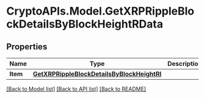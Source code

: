 # CryptoAPIs.Model.GetXRPRippleBlockDetailsByBlockHeightRData

## Properties

Name | Type | Description | Notes
------------ | ------------- | ------------- | -------------
**Item** | [**GetXRPRippleBlockDetailsByBlockHeightRI**](GetXRPRippleBlockDetailsByBlockHeightRI.md) |  | 

[[Back to Model list]](../README.md#documentation-for-models) [[Back to API list]](../README.md#documentation-for-api-endpoints) [[Back to README]](../README.md)


